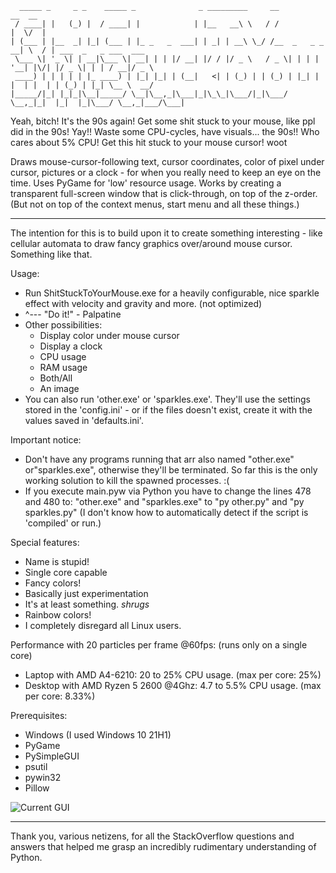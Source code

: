 ```
  _____ _     _ _    _____ _              _ _________     __              __  __                      
 / ____| |   (_) |  / ____| |            | |__   __\ \   / /             |  \/  |                     
| (___ | |__  _| |_| (___ | |_ _   _  ___| | _| | __\ \_/ /__  _   _ _ __| \  / | ___  _   _ ___  ___ 
 \___ \| '_ \| | __|\___ \| __| | | |/ __| |/ / |/ _ \   / _ \| | | | '__| |\/| |/ _ \| | | / __|/ _ \
 ____) | | | | | |_ ____) | |_| |_| | (__|   <| | (_) | | (_) | |_| | |  | |  | | (_) | |_| \__ \  __/
|_____/|_| |_|_|\__|_____/ \__|\__,_|\___|_|\_\_|\___/|_|\___/ \__,_|_|  |_|  |_|\___/ \__,_|___/\___|
```
Yeah, bitch! It's the 90s again! Get some shit stuck to your mouse, like ppl did in the 90s! Yay!! Waste some CPU-cycles, have visuals... the 90s!! Who cares about 5% CPU! Get this hit stuck to your mouse cursor! woot

Draws mouse-cursor-following text, cursor coordinates, color of pixel under cursor, pictures or a clock - for when you really need to keep an eye on the time. Uses PyGame for 'low' resource usage. Works by creating a transparent full-screen window that is click-through, on top of the z-order. (But not on top of the context menus, start menu and all these things.)

---

The intention for this is to build upon it to create something interesting - like cellular automata to draw fancy graphics over/around mouse cursor. Something like that.

Usage:
- Run ShitStuckToYourMouse.exe for a heavily configurable, nice sparkle effect with velocity and gravity and more. (not optimized)
- ^--- "Do it!" - Palpatine
- Other possibilities: 
   - Display color under mouse cursor
   - Display a clock
   - CPU usage
   - RAM usage
   - Both/All
   - An image
- You can also run 'other.exe' or 'sparkles.exe'. They'll use the settings stored in the 'config.ini' - or if the files doesn't exist, create it with the values saved in 'defaults.ini'.


Important notice:
- Don't have any programs running that arr also named "other.exe" or"sparkles.exe", otherwise they'll be terminated. So far this is the only working solution to kill the spawned processes. :(
- If you execute main.pyw via Python you have to change the lines 478 and 480 to: "other.exe" and "sparkles.exe" to "py other.py" and "py sparkles.py"
  (I don't know how to automatically detect if the script is 'compiled' or run.)


Special features:
- Name is stupid!
- Single core capable
- Fancy colors!
- Basically just experimentation
- It's at least something. *shrugs*
- Rainbow colors!
- I completely disregard all Linux users.


Performance with 20 particles per frame @60fps: (runs only on a single core)
- Laptop with AMD A4-6210:              20 to 25% CPU usage. (max per core: 25%)
- Desktop with AMD Ryzen 5 2600 @4Ghz:  4.7 to 5.5% CPU usage. (max per core: 8.33%)


Prerequisites:
- Windows (I used Windows 10 21H1)
- PyGame
- PySimpleGUI
- psutil
- pywin32
- Pillow



![Current GUI](https://github.com/LtqxWYEG/ShitStuckToYourMouse/raw/main/GUI.png?raw=true)

---
Thank you, various netizens, for all the StackOverflow questions and answers that helped me grasp an incredibly rudimentary understanding of Python.

